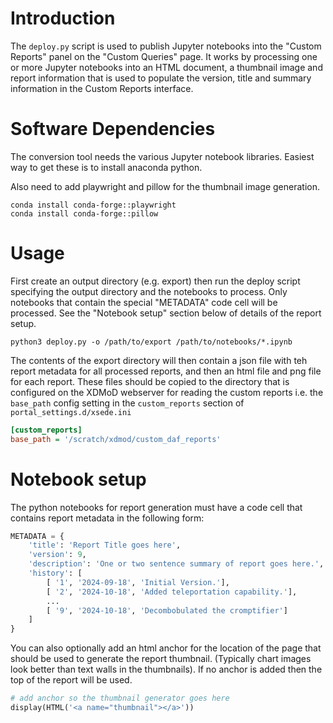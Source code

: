 # Introduction

The `deploy.py` script is used to publish Jupyter notebooks into the "Custom Reports"
panel on the "Custom Queries" page. It works by processing one or more Jupyter
notebooks into an HTML document, a thumbnail image and report information that 
is used to populate the version, title and summary information in the Custom Reports
interface.

# Software Dependencies

The conversion tool needs the various Jupyter notebook libraries. Easiest way 
to get these is to install anaconda python. 

Also need to add playwright and pillow for the thumbnail image generation.

```
conda install conda-forge::playwright
conda install conda-forge::pillow
```

# Usage

First create an output directory (e.g. export) then run the deploy
script specifying the output directory and the notebooks to process. Only
notebooks that contain the special "METADATA" code cell will be
processed. See the "Notebook setup" section below of details of the report
setup.

```
python3 deploy.py -o /path/to/export /path/to/notebooks/*.ipynb
```

The contents of the export directory will then contain a json file
with teh report metadata for all processed reports, and then an html file
and png file for each report. These files should be copied to the directory
that is configured on the XDMoD webserver for reading the custom reports
i.e. the `base_path` config setting in the `custom_reports` section
of `portal_settings.d/xsede.ini`

```ini
[custom_reports]
base_path = '/scratch/xdmod/custom_daf_reports'
```

# Notebook setup

The python notebooks for report generation must have a code cell that contains
report metadata in the following form:

```python
METADATA = {
    'title': 'Report Title goes here',
    'version': 9,
    'description': 'One or two sentence summary of report goes here.',
    'history': [
        [ '1', '2024-09-18', 'Initial Version.'],
        [ '2', '2024-10-18', 'Added teleportation capability.'],
        ...
        [ '9', '2024-10-18', 'Decombobulated the cromptifier']
    ]
}
```

You can also optionally add an html anchor for the location of the page that
should be used to generate the report thumbnail. (Typically chart images look
better than text walls in the thumbnails). If no anchor is added then the top
of the report will be used.

```python
# add anchor so the thumbnail generator goes here
display(HTML('<a name="thumbnail"></a>'))
```
